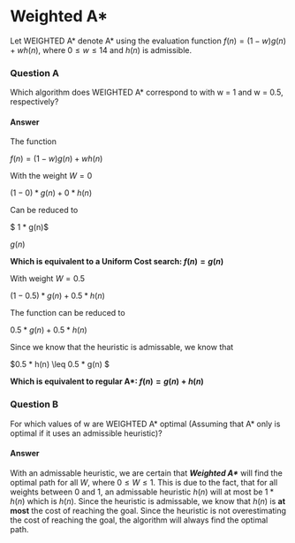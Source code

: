 # Weighted A*

Let WEIGHTED A* denote A* using the evaluation function $f(n) = (1-w)g(n) + wh(n)$, where $0 ≤ w ≤ 14$ and $h(n)$ is admissible.

### Question A

Which algorithm does WEIGHTED A* correspond to with w = 1 and w = 0.5, respectively?

#### Answer

The function 

$f(n) = (1-w)g(n) + wh(n)$

With the weight $W = 0$

$(1 - 0) * g(n) + 0 * h(n)$

Can be reduced to 

$ 1 * g(n)$

$g(n)$

__Which is equivalent to a Uniform Cost search: $f(n) = g(n)$__

With weight $W = 0.5$

$(1 - 0.5) * g(n) + 0.5 * h(n)$

The function can be reduced to

$0.5 * g(n) + 0.5 * h(n)$

Since we know that the heuristic is admissable, we know that

$0.5 * h(n) \leq 0.5 * g(n) $

__Which is equivalent to regular A*: $f(n) = g(n) + h(n)$__

### Question B

For which values of w are WEIGHTED A* optimal (Assuming that A* only is optimal if it uses an admissible heuristic)?

#### Answer

With an admissable heuristic, we are certain that ___Weighted A*___ will find the optimal path for all $W$, where $0 \leq W \leq 1$. This is due to the fact, that for all weights between $0$ and $1$, an admissable heuristic $h(n)$ will at most be $1 * h(n)$ which is $h(n)$. Since the heuristic is admissable, we know that $h(n)$ is __at most__ the cost of reaching the goal. Since the heuristic is not overestimating the cost of reaching the goal, the algorithm will always find the optimal path.
